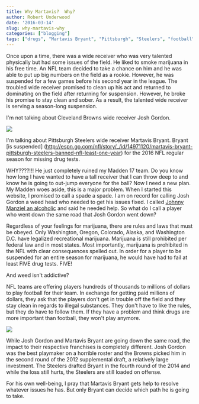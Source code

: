 ```yaml
---
title: Why Martavis?  Why?
author: Robert Underwood
date: '2016-03-14'
slug: why-martavis-why
categories: ["blogging"]
tags: ["drugs", "Martavis Bryant", "Pittsburgh", "Steelers", "football"]
---
```


Once upon a time, there was a wide receiver who was very talented physically but had some issues of the field.  He liked to smoke marijuana in his free time.  An NFL team decided to take a chance on him and he was able to put up big numbers on the field as a rookie.  However, he was suspended for a few games before his second year in the league.  The troubled wide receiver promised to clean up his act and returned to dominating on the field after returning for suspension.  However, he broke his promise to stay clean and sober.  As a result, the talented wide receiver is serving a season-long suspension.

I'm not talking about Cleveland Browns wide receiver Josh Gordon.

![](/img/martavis.jpg)

I'm talking about Pittsburgh Steelers wide receiver Martavis Bryant.  Bryant [is suspended] (http://espn.go.com/nfl/story/_/id/14971120/martavis-bryant-pittsburgh-steelers-banned-nfl-least-one-year) for the 2016 NFL regular season for missing drug tests.

WHY????!!!  He just completely ruined my Madden 17 team.  Do you know how long I have wanted to have a tall receiver that I can throw deep to and know he is going to out-jump everyone for the ball?  Now I need a new plan.
My Madden woes aside, this is a major problem.  When I started this website, I promised to call a spade a spade.  I am on record for calling Josh Gordon a weed head who needed to get his issues fixed.  I called [Johnny Manziel an alcoholic](/post/the-obligatory-johnny-football-post) and said he needed help.   So what do I call a player who went down the same road that Josh Gordon went down?

Regardless of your feelings for marijuana, there are rules and laws that must be obeyed.  Only Washington, Oregon, Colorado, Alaska, and Washington D.C. have legalized recreational marijuana.  Marijuana is still prohibited per federal law and in most states.  Most importantly, marijuana is prohibited in the NFL with clear consequences spelled out.  In order for a player to be suspended for an entire season for marijuana, he would have had to fail at least FIVE drug tests.  FIVE!

And weed isn't addictive?

NFL teams are offering players hundreds of thousands to millions of dollars to play football for their team.  In exchange for getting paid millions of dollars, they ask that the players don't get in trouble off the field and they stay clean in regards to illegal substances.  They don't have to like the rules, but they do have to follow them.   If they have a problem and think drugs are more important than football, they won't play anymore.

![](/img/da_rules.jpg)

While Josh Gordon and Martavis Bryant are going down the same road, the impact to their respective franchises is completely different.  Josh Gordon was the best playmaker on a horrible roster and the Browns picked him in the second round of the 2012 supplemental draft, a relatively large investment.  The Steelers drafted Bryant in the fourth round of the 2014 and while the loss still hurts, the Steelers are still loaded on offense.

For his own well-being, I pray that Martavis Bryant gets help to resolve whatever issues he has.  But only Bryant can decide which path he is going to take.